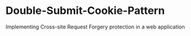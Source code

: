 # Double-Submit-Cookie-Pattern
Implementing Cross-site Request Forgery protection in a web application

